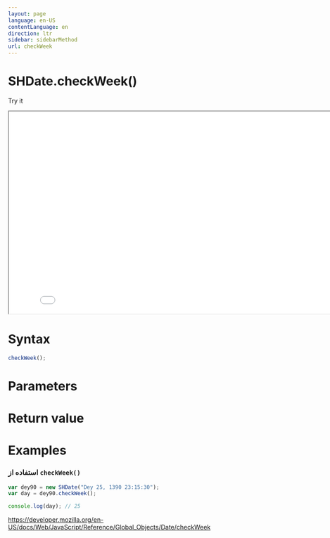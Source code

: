 ```yaml
---
layout: page
language: en-US
contentLanguage: en
direction: ltr
sidebar: sidebarMethod
url: checkWeek
---
```


# SHDate.checkWeek()

Try it

<iframe style="width: 830px; height: 460px;" src="/SHDateTime-js/examples/live.html?function=checkWeek" title="MDN Web Docs Interactive Example" loading="lazy"></iframe>
<br/>

# Syntax

```js
checkWeek();
```

# Parameters

# Return value

# Examples

### استفاده از <code dir="ltr">checkWeek()</code>

```js
var dey90 = new SHDate("Dey 25, 1390 23:15:30");
var day = dey90.checkWeek();

console.log(day); // 25
```

https://developer.mozilla.org/en-US/docs/Web/JavaScript/Reference/Global_Objects/Date/checkWeek
